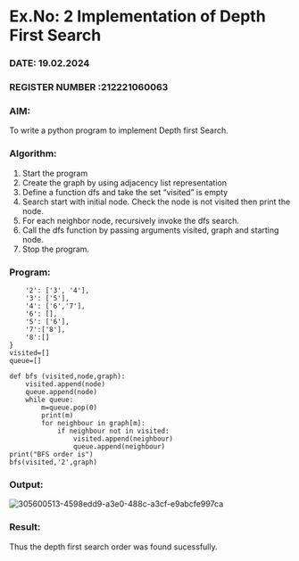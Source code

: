 # Ex.No: 2  Implementation of Depth First Search
### DATE:  19.02.2024                                                                          
### REGISTER NUMBER :212221060063 
### AIM: 
To write a python program to implement Depth first Search. 
### Algorithm:
1. Start the program
2. Create the graph by using adjacency list representation
3. Define a function dfs and take the set “visited” is empty 
4. Search start with initial node. Check the node is not visited then print the node.
5. For each neighbor node, recursively invoke the dfs search.
6. Call the dfs function by passing arguments visited, graph and starting node.
7. Stop the program.
### Program:

```
    '2': ['3', '4'],
    '3': ['5'],
    '4': ['6','7'],
    '6': [],
    '5': ['6'],
    '7':['8'],
    '8':[]
}
visited=[]
queue=[]

def bfs (visited,node,graph):
    visited.append(node)
    queue.append(node)
    while queue:
        m=queue.pop(0)
        print(m)
        for neighbour in graph[m]:
            if neighbour not in visited:
                visited.append(neighbour)
                queue.append(neighbour)
print("BFS order is")
bfs(visited,'2',graph)
```
### Output:

![305600513-4598edd9-a3e0-488c-a3cf-e9abcfe997ca](https://github.com/gokulvenkatesan31/AI_Lab_2023-24/assets/123715763/c4c390ab-fe16-4938-a555-0c716fc82c95)


### Result:
Thus the depth first search order was found sucessfully.
